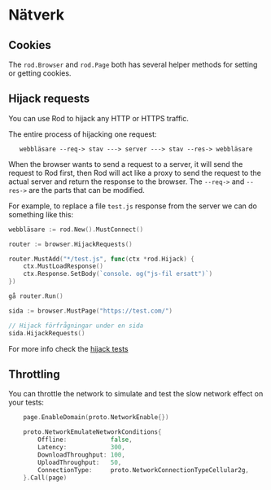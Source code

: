 # Nätverk

## Cookies

The `rod.Browser` and `rod.Page` both has several helper methods for setting or getting cookies.

## Hijack requests

You can use Rod to hijack any HTTP or HTTPS traffic.

The entire process of hijacking one request:

```text
   webbläsare --req-> stav ---> server ---> stav --res-> webbläsare
```

When the browser wants to send a request to a server, it will send the request to Rod first, then Rod will act like a proxy to send the request to the actual server and return the response to the browser. The `--req->` and `--res->` are the parts that can be modified.

For example, to replace a file `test.js` response from the server we can do something like this:

```go
webbläsare := rod.New().MustConnect()

router := browser.HijackRequests()

router.MustAdd("*/test.js", func(ctx *rod.Hijack) {
    ctx.MustLoadResponse()
    ctx.Response.SetBody(`console. og("js-fil ersatt")`)
})

gå router.Run()

sida := browser.MustPage("https://test.com/")

// Hijack förfrågningar under en sida
sida.HijackRequests()
```

For more info check the [hijack tests](https://github.com/go-rod/rod/blob/master/hijack_test.go)

## Throttling

You can throttle the network to simulate and test the slow network effect on your tests:

```go
    page.EnableDomain(proto.NetworkEnable{})

    proto.NetworkEmulateNetworkConditions{
        Offline:            false,
        Latency:            300,
        DownloadThroughput: 100,
        UploadThroughput:   50,
        ConnectionType:     proto.NetworkConnectionTypeCellular2g,
    }.Call(page)
```
